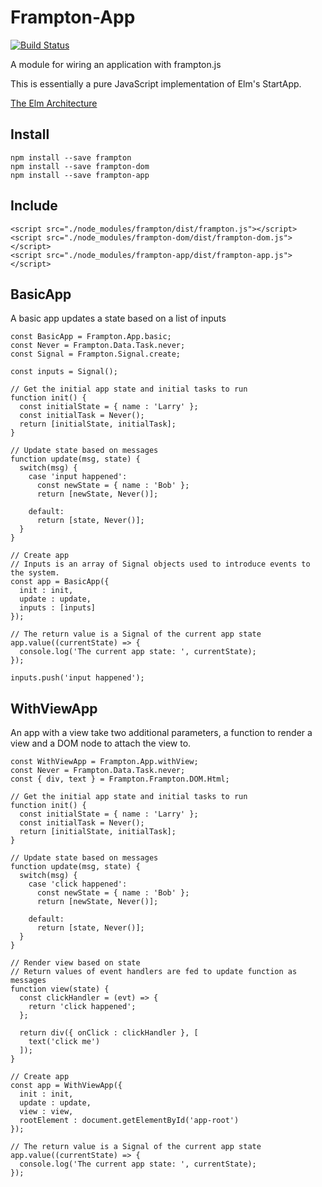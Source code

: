 # Frampton-App

[![Build Status](https://semaphoreci.com/api/v1/beatniklarry/frampton-app/branches/master/badge.svg)](https://semaphoreci.com/beatniklarry/frampton-app)

A module for wiring an application with frampton.js

This is essentially a pure JavaScript implementation of Elm's StartApp.

[The Elm Architecture](http://guide.elm-lang.org/architecture/index.html)


## Install

```
npm install --save frampton
npm install --save frampton-dom
npm install --save frampton-app
```

## Include

```
<script src="./node_modules/frampton/dist/frampton.js"></script>
<script src="./node_modules/frampton-dom/dist/frampton-dom.js"></script>
<script src="./node_modules/frampton-app/dist/frampton-app.js"></script>
```

## BasicApp

A basic app updates a state based on a list of inputs

```
const BasicApp = Frampton.App.basic;
const Never = Frampton.Data.Task.never;
const Signal = Frampton.Signal.create;

const inputs = Signal();

// Get the initial app state and initial tasks to run
function init() {
  const initialState = { name : 'Larry' };
  const initialTask = Never();
  return [initialState, initialTask];
}

// Update state based on messages
function update(msg, state) {
  switch(msg) {
    case 'input happened':
      const newState = { name : 'Bob' };
      return [newState, Never()];

    default:
      return [state, Never()];
  }
}

// Create app
// Inputs is an array of Signal objects used to introduce events to the system.
const app = BasicApp({
  init : init,
  update : update,
  inputs : [inputs]
});

// The return value is a Signal of the current app state
app.value((currentState) => {
  console.log('The current app state: ', currentState);
});

inputs.push('input happened');

```

## WithViewApp

An app with a view take two additional parameters, a function to render a view and a DOM node to attach the view to.

```
const WithViewApp = Frampton.App.withView;
const Never = Frampton.Data.Task.never;
const { div, text } = Frampton.Frampton.DOM.Html;

// Get the initial app state and initial tasks to run
function init() {
  const initialState = { name : 'Larry' };
  const initialTask = Never();
  return [initialState, initialTask];
}

// Update state based on messages
function update(msg, state) {
  switch(msg) {
    case 'click happened':
      const newState = { name : 'Bob' };
      return [newState, Never()];

    default:
      return [state, Never()];
  }
}

// Render view based on state
// Return values of event handlers are fed to update function as messages
function view(state) {
  const clickHandler = (evt) => {
    return 'click happened';
  };

  return div({ onClick : clickHandler }, [
    text('click me')
  ]);
}

// Create app
const app = WithViewApp({
  init : init,
  update : update,
  view : view,
  rootElement : document.getElementById('app-root')
});

// The return value is a Signal of the current app state
app.value((currentState) => {
  console.log('The current app state: ', currentState);
});

```
